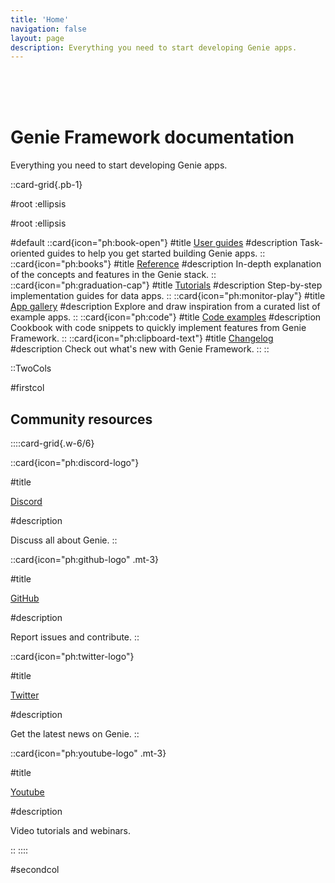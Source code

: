 ```yaml
---
title: 'Home'
navigation: false
layout: page
description: Everything you need to start developing Genie apps.
---
```


<br/>
<br/>
<br/>

# Genie Framework documentation

Everything you need to start developing Genie apps.


::card-grid{.pb-1}

#root
:ellipsis

#root
:ellipsis

#default
  ::card{icon="ph:book-open"}
  #title
  [User guides](guides/)
  #description
Task-oriented guides to help you get started building Genie apps.
  ::
  ::card{icon="ph:books"}
  #title
  [Reference](reference/overview/)
  #description
In-depth explanation of the concepts and features in the Genie stack.
  ::
  ::card{icon="ph:graduation-cap"}
  #title
  [Tutorials](tutorials/)
  #description
  Step-by-step implementation guides for data apps.
  ::
  ::card{icon="ph:monitor-play"}
  #title
  [App gallery](app-gallery/)
  #description
  Explore and draw inspiration from a curated list of example apps.
  ::
  ::card{icon="ph:code"}
  #title
  [Code examples](examples/)
  #description
  Cookbook with code snippets to quickly implement features from Genie Framework.
  ::
  ::card{icon="ph:clipboard-text"}
  #title
  [Changelog](changelog/)
  #description
  Check out what's new with Genie Framework.
  ::
::


::TwoCols

#firstcol

## Community resources

::::card-grid{.w-6/6}
<span>

::card{icon="ph:discord-logo"}

#title

[Discord](https://discord.gg/9zyZbD6J7H)

#description

Discuss all about Genie.
::

::card{icon="ph:github-logo" .mt-3}

#title

[GitHub](https://github.com/GenieFramework/Genie.jl)

#description

Report issues and contribute.
::

</span>


<span>

::card{icon="ph:twitter-logo"}

#title

[Twitter](https://twitter.com/GenieMVC)

#description

Get the latest news on Genie.
::


::card{icon="ph:youtube-logo" .mt-3}

#title

[Youtube](https://www.youtube.com/@genieframework)

#description

Video tutorials and webinars.

::
</span>
::::

#secondcol


<!-- ## Genie Cloud demo -->
<!---->
<!---->
<!-- <iframe width="100%" height="315px" src="https://www.youtube.com/embed/g5V8rTvFDwo" title="YouTube video player" frameborder="0" allow="accelerometer; autoplay; clipboard-write; encrypted-media; gyroscope; picture-in-picture; web-share" allowfullscreen></iframe> -->
<!-- :: -->

